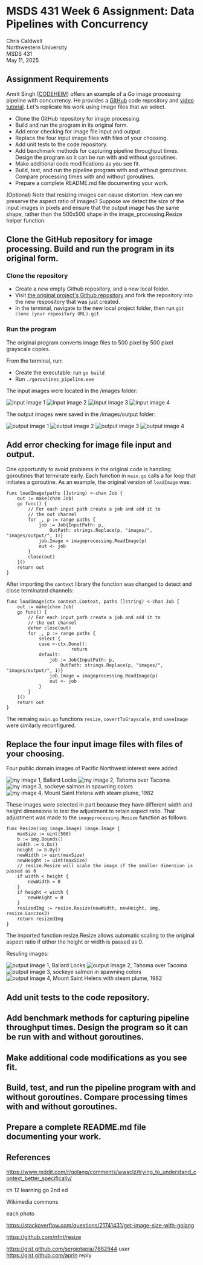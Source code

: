 # MSDS 431 Week 6 Assignment: Data Pipelines with Concurrency

Chris Caldwell<br>
Northwestern University<br>
MSDS 431<br>
May 11, 2025

## Assignment Requirements

Amrit Singh ([CODEHEIM](https://www.codeheim.io/)) offers an example of a Go image processing pipeline with concurrency. He provides a [GitHub](https://github.com/code-heim/go_21_goroutines_pipeline) code repository and [video tutorial](https://www.youtube.com/watch?v=8Rn8yOQH62k). Let's replicate his work using image files that we select.

* Clone the GitHub repository for image processing. 
* Build and run the program in its original form.
* Add error checking for image file input and output.
* Replace the four input image files with files of your choosing.
* Add unit tests to the code repository.
* Add benchmark methods for capturing pipeline throughput times. Design the program so it can be run with and without goroutines. 
* Make additional code modifications as you see fit.
* Build, test, and run the pipeline program with and without goroutines. Compare processing times with and without goroutines.
* Prepare a complete README.md file documenting your work.

(Optional) Note that resizing images can cause distortion. How can we preserve the aspect ratio of images? Suppose we detect the size of the input images in pixels and ensure that the output image has the same shape, rather than the 500x500 shape in the image_processing.Resize helper function.

## Clone the GitHub repository for image processing.  Build and run the program in its original form.

### Clone the repository

* Create a new empty Github repository, and a new local folder.
* Visit [the original project's Github repository](https://github.com/code-heim/go_21_goroutines_pipeline) and fork the repository into the new respository that was just created.
* In the terminal, navigate to the new local project folder, then run `git clone (your repository URL).git`

### Run the program

The original program converts image files to 500 pixel by 500 pixel grayscale copies.

From the terminal, run:
* Create the executable: run `go build`
* Run `./goroutines_pipeline.exe`

The input images were located in the /images folder:

![input image 1](/images/image1.jpeg)
![input image 2](/images/image2.jpeg)
![input image 3](/images/image3.jpeg)
![input image 4](/images/image4.jpeg)

The output images were saved in the /images/output folder:

![output image 1](/images/output/image1.jpeg)
![output image 2](/images/output/image2.jpeg)
![output image 3](/images/output/image3.jpeg)
![output image 4](/images/output/image4.jpeg)

## Add error checking for image file input and output.

One opportunity to avoid problems in the original code is handling goroutines that terminate early.  Each function in `main.go` calls a for loop that initiates a goroutine.  As an example, the original version of `loadImage` was:

```
func loadImage(paths []string) <-chan Job {
	out := make(chan Job)
	go func() {
		// For each input path create a job and add it to
		// the out channel
		for _, p := range paths {
			job := Job{InputPath: p,
				OutPath: strings.Replace(p, "images/", "images/output/", 1)}
			job.Image = imageprocessing.ReadImage(p)
			out <- job
		}
		close(out)
	}()
	return out
}
```

After importing the `context` library the function was changed to detect and close terminated channels:

```
func loadImage(ctx context.Context, paths []string) <-chan Job {
	out := make(chan Job)
	go func() {
		// For each input path create a job and add it to
		// the out channel
		defer close(out)
		for _, p := range paths {
			select {
			case <-ctx.Done():
                		return
			default:
				job := Job{InputPath: p,
					OutPath: strings.Replace(p, "images/", "images/output/", 1)}
				job.Image = imageprocessing.ReadImage(p)
				out <- job
			}
		}
	}()
	return out
}
```

The remaing `main.go` functions `resize`, `covertToGrayscale`, and `saveImage` were similarly reconfigured.

## Replace the four input image files with files of your choosing.

Four public domain images of Pacific Northwest interest were added:

![my image 1, Ballard Locks](/images/ballard_locks.jpg)
![my image 2, Tahoma over Tacoma](/images/Mount_Rainier_over_Tacoma.jpg)
![my image 3, sockeye salmon in spawning colors](/images/sockeye.jpg)
![my image 4, Mount Saint Helens with steam plume, 1982](/images/st_helens_1982.jpg)

These images were selected in part because they have different width and height dimensions to test the adjustment to retain aspect ratio.  That adjustment was made to the `imageprocessing.Resize` function as follows:

```
func Resize(img image.Image) image.Image {
	maxSize := uint(500)
	b := img.Bounds()
	width := b.Dx()
	height := b.Dy()
	newWidth := uint(maxSize)
	newHeight := uint(maxSize)
	// resize.Resize will scale the image if the smaller dimension is passed as 0
	if width < height {
		newWidth = 0
	}
	if height < width {
		newHeight = 0
	}
	resizedImg := resize.Resize(newWidth, newHeight, img, resize.Lanczos3)
	return resizedImg
}
```

The imported function resize.Resize allows automatic scaling to the original aspect ratio if either the height or width is passed as 0.

Resuling images:

![output image 1, Ballard Locks](/images/output/ballard_locks.jpg)
![output image 2, Tahoma over Tacoma](/images/output/Mount_Rainier_over_Tacoma.jpg)
![output image 3, sockeye salmon in spawning colors](/images/output/sockeye.jpg)
![output image 4, Mount Saint Helens with steam plume, 1982](/images/output/st_helens_1982.jpg)

## Add unit tests to the code repository.

## Add benchmark methods for capturing pipeline throughput times. Design the program so it can be run with and without goroutines. 

## Make additional code modifications as you see fit.

## Build, test, and run the pipeline program with and without goroutines. Compare processing times with and without goroutines.

## Prepare a complete README.md file documenting your work.

## References

https://www.reddit.com/r/golang/comments/wwsclz/trying_to_understand_context_better_specifically/

ch 12 learning go 2nd ed

Wikimedia commons

each photo

https://stackoverflow.com/questions/21741431/get-image-size-with-golang

https://github.com/nfnt/resize

https://gist.github.com/sergiotapia/7882944 user https://gist.github.com/aprln reply
